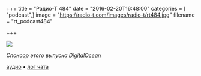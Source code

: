 +++
title = "Радио-Т 484"
date = "2016-02-20T16:48:00"
categories = [ "podcast",]
image = "https://radio-t.com/images/radio-t/rt484.jpg"
filename = "rt_podcast484"

+++

![](https://radio-t.com/images/radio-t/rt484.jpg)

_Спонсор этого выпуска [DigitalOcean](https://www.digitalocean.com)_

[аудио](http://cdn.radio-t.com/rt_podcast484.mp3) • [лог чата](http://chat.radio-t.com/logs/radio-t-484.html)
<audio src="http://cdn.radio-t.com/rt_podcast484.mp3" preload="none"></audio>